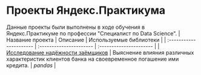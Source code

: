 # Проекты Яндекс.Практикума
Данные проекты были выполнены в ходе обучения в Яндекс.Практикуме по профессии "Специалист по Data Science".
| Название проекта | Описание | Используемые библиотеки | 
| :---------------------- | :---------------------- | :---------------------- |
| [Исследование надёжности заёмщиков](real_estate) | Выяснение влияния различных характеристик клиентов банка на своевременное погашение ими кредита. | *pandas* |
